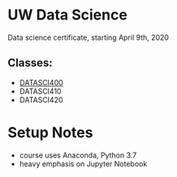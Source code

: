 # UW Data Science

Data science certificate, starting April 9th, 2020

## Classes:
- [DATASCI400](datasci400/)
- DATASCI410
- DATASCI420



# Setup Notes
- course uses Anaconda, Python 3.7
- heavy emphasis on Jupyter Notebook

